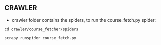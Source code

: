 ## CRAWLER

- crawler folder contains the spiders, to run the course_fetch.py spider:

```cd crawler/course_fetcher/spiders```

```scrapy runspider course_fetch.py```
